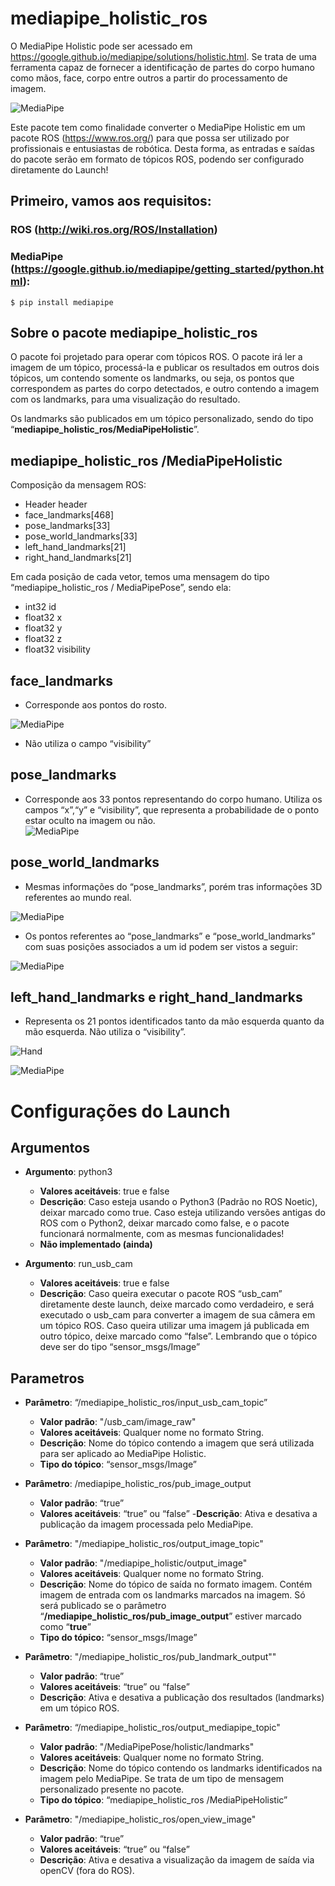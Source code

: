 # mediapipe_holistic_ros 

 

O MediaPipe Holistic pode ser acessado em https://google.github.io/mediapipe/solutions/holistic.html. Se trata de uma ferramenta capaz de fornecer a identificação de partes do corpo humano como mãos, face, corpo entre outros a partir do processamento de imagem.   

![MediaPipe](https://google.github.io/mediapipe/images/mobile/holistic_sports_and_gestures_example.gif) 


Este pacote tem como finalidade converter o MediaPipe Holistic em um pacote ROS (https://www.ros.org/) para que possa ser utilizado por profissionais e entusiastas de robótica. Desta forma, as entradas e saídas do pacote serão em formato de tópicos ROS, podendo ser configurado diretamente do Launch!   

 

## Primeiro, vamos aos requisitos:  

### ROS (http://wiki.ros.org/ROS/Installation) 
### MediaPipe (https://google.github.io/mediapipe/getting_started/python.html): 

``` 
$ pip install mediapipe 

``` 

## Sobre o pacote mediapipe_holistic_ros 

O pacote foi projetado para operar com tópicos ROS. O pacote irá ler a imagem de um tópico, processá-la e publicar os resultados em outros dois tópicos, um contendo somente os landmarks, ou seja, os pontos que correspondem as partes do corpo detectados, e outro contendo a imagem com os landmarks, para uma visualização do resultado.  

Os landmarks são publicados em um tópico personalizado, sendo do tipo “**mediapipe_holistic_ros/MediaPipeHolistic**”. 

 

## mediapipe_holistic_ros /MediaPipeHolistic 

Composição da mensagem ROS: 
- Header header 
- face_landmarks[468] 
- pose_landmarks[33] 
- pose_world_landmarks[33] 
- left_hand_landmarks[21] 
- right_hand_landmarks[21]  

Em cada posição de cada vetor, temos uma mensagem do tipo “mediapipe_holistic_ros / MediaPipePose”, sendo ela: 

- int32 id 
- float32 x 
- float32 y 
- float32 z 
- float32 visibility 

 
## face_landmarks 

- Corresponde aos pontos do rosto.  

![MediaPipe](https://google.github.io/mediapipe/images/mobile/face_mesh_android_gpu.gif) 

- Não utiliza o campo “visibility” 

 

## pose_landmarks 

- Corresponde aos 33 pontos representando do corpo humano. Utiliza os campos “x”,“y” e “visibility”, que representa a probabilidade de o ponto estar oculto na imagem ou não.  
![MediaPipe](https://google.github.io/mediapipe/images/mobile/pose_tracking_example.gif) 

 

## pose_world_landmarks 

- Mesmas informações do “pose_landmarks”, porém tras informações 3D referentes ao mundo real.  

![MediaPipe](https://1.bp.blogspot.com/-T-VwABuYXoo/YSlER0yqyjI/AAAAAAAAEdQ/PKk0E8DdViUSgEqII8IELWrCyHaNpLhZgCLcBGAsYHQ/w1200-h630-p-k-no-nu/TF%2Bimage%2B2.gif) 

 
- Os pontos referentes ao “pose_landmarks” e “pose_world_landmarks” com suas posições associados a um id podem ser vistos a seguir: 

![MediaPipe](https://google.github.io/mediapipe/images/mobile/pose_tracking_full_body_landmarks.png) 

 

## left_hand_landmarks e right_hand_landmarks 

- Representa os 21 pontos identificados tanto da mão esquerda quanto da mão esquerda. Não utiliza o “visibility”. 

![Hand](https://google.github.io/mediapipe/images/mobile/hand_crops.png) 

![MediaPipe](https://google.github.io/mediapipe/images/mobile/hand_landmarks.png) 

 

 

# Configurações do Launch 

## Argumentos 

- **Argumento**: python3 
  - **Valores aceitáveis**: true e false 
  - **Descrição**: Caso esteja usando o Python3 (Padrão no ROS Noetic), deixar marcado como true. Caso esteja utilizando versões antigas do ROS com o Python2, deixar marcado como false, e o pacote funcionará normalmente, com as mesmas funcionalidades!  
  - **Não implementado (ainda)**
 

- **Argumento**: run_usb_cam 
  - **Valores aceitáveis**: true e false 
  - **Descrição**: Caso queira executar o pacote ROS “usb_cam” diretamente deste launch, deixe marcado como verdadeiro, e será executado o usb_cam para converter a imagem de sua câmera em um tópico ROS. Caso queira utilizar uma imagem já publicada em outro tópico, deixe marcado como “false”. Lembrando que o tópico deve ser do tipo “sensor_msgs/Image” 

 
## Parametros 

- **Parâmetro**: “/mediapipe_holistic_ros/input_usb_cam_topic” 
  - **Valor padrão**: "/usb_cam/image_raw" 
  - **Valores aceitáveis**: Qualquer nome no formato String. 
  - **Descrição**: Nome do tópico contendo a imagem que será utilizada para ser aplicado ao MediaPipe Holistic.  
  - **Tipo do tópico**: “sensor_msgs/Image” 

- **Parâmetro**: /mediapipe_holistic_ros/pub_image_output 
  - **Valor padrão**: “true” 
  - **Valores aceitáveis**: “true” ou “false” 
  -**Descrição**:  Ativa e desativa a publicação da imagem processada pelo MediaPipe.      

- **Parâmetro**: "/mediapipe_holistic_ros/output_image_topic" 
  - **Valor padrão**: "/mediapipe_holistic/output_image" 
  - **Valores aceitáveis**: Qualquer nome no formato String. 
  - **Descrição**: Nome do tópico de saída no formato imagem. Contém imagem de entrada com os landmarks marcados na imagem. Só será publicado se o parâmetro “**/mediapipe_holistic_ros/pub_image_output**” estiver marcado como “**true**”  	 
  - **Tipo do tópico:** “sensor_msgs/Image” 

- **Parâmetro**: "/mediapipe_holistic_ros/pub_landmark_output"" 
  - **Valor padrão**: “true” 
  - **Valores aceitáveis**: “true” ou “false” 
  - **Descrição**:  Ativa e desativa a publicação dos resultados  (landmarks) em um tópico ROS.  

- **Parâmetro**: “/mediapipe_holistic_ros/output_mediapipe_topic" 
  - **Valor padrão**: "/MediaPipePose/holistic/landmarks" 
  - **Valores aceitáveis**: Qualquer nome no formato String. 
  - **Descrição**: Nome do tópico contendo os landmarks identificados na imagem pelo MediaPipe. Se trata de um tipo de mensagem personalizado presente no pacote. 
  - **Tipo do tópico**: “mediapipe_holistic_ros /MediaPipeHolistic” 

- **Parâmetro**: "/mediapipe_holistic_ros/open_view_image" 
  - **Valor padrão**: “true” 
  - **Valores aceitáveis**: “true” ou “false” 
  - **Descrição**:  Ativa e desativa a visualização da imagem de saída via openCV (fora do ROS).   
